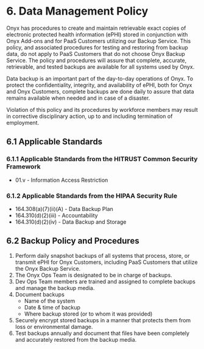 # 6. Data Management Policy

Onyx has procedures to create and maintain retrievable exact copies of electronic protected health information (ePHI) stored in conjunction with Onyx Add-ons and for PaaS Customers utilizing our Backup Service. This policy, and associated procedures for testing and restoring from backup data, do not apply to PaaS Customers that do not choose Onyx Backup Service. The policy and procedures will assure that complete, accurate, retrievable, and tested backups are available for all systems used by Onyx.

Data backup is an important part of the day-to-day operations of Onyx. To protect the confidentiality, integrity, and availability of ePHI, both for Onyx and Onyx Customers, complete backups are done daily to assure that data remains available when needed and in case of a disaster.

Violation of this policy and its procedures by workforce members may result in corrective disciplinary action, up to and including termination of employment.

## 6.1 Applicable Standards

### 6.1.1 Applicable Standards from the HITRUST Common Security Framework

* 01.v - Information Access Restriction

### 6.1.2 Applicable Standards from the HIPAA Security Rule

* 164.308(a)(7)(ii)(A) - Data Backup Plan
* 164.310(d)(2)(iii) - Accountability
* 164.310(d)(2)(iv) - Data Backup and Storage

## 6.2 Backup Policy and Procedures

1. Perform daily snapshot backups of all systems that process, store, or transmit ePHI for Onyx Customers, including PaaS Customers that utilize the Onyx Backup Service.
2. The Onyx Ops Team is designated to be in charge of backups.
3. Dev Ops Team members are trained and assigned to complete backups and manage the backup media.
4. Document backups
   * Name of the system
   * Date & time of backup
   * Where backup stored (or to whom it was provided)
5. Securely encrypt stored backups in a manner that protects them from loss or environmental damage.
6. Test backups annually and document that files have been completely and accurately restored from the backup media.
